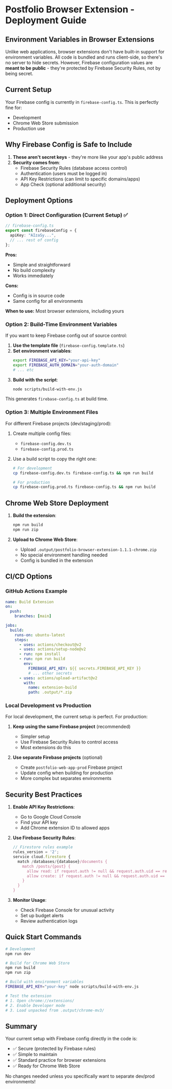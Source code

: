 # Postfolio Browser Extension - Deployment Guide

## Environment Variables in Browser Extensions

Unlike web applications, browser extensions don't have built-in support for environment variables. All code is bundled and runs client-side, so there's no server to hide secrets. However, Firebase configuration values are **meant to be public** - they're protected by Firebase Security Rules, not by being secret.

## Current Setup

Your Firebase config is currently in `firebase-config.ts`. This is perfectly fine for:
- Development
- Chrome Web Store submission
- Production use

## Why Firebase Config is Safe to Include

1. **These aren't secret keys** - they're more like your app's public address
2. **Security comes from**:
   - Firebase Security Rules (database access control)
   - Authentication (users must be logged in)
   - API Key Restrictions (can limit to specific domains/apps)
   - App Check (optional additional security)

## Deployment Options

### Option 1: Direct Configuration (Current Setup) ✅
```typescript
// firebase-config.ts
export const firebaseConfig = {
  apiKey: "AIzaSy...",
  // ... rest of config
};
```

**Pros:**
- Simple and straightforward
- No build complexity
- Works immediately

**Cons:**
- Config is in source code
- Same config for all environments

**When to use:** Most browser extensions, including yours

### Option 2: Build-Time Environment Variables

If you want to keep Firebase config out of source control:

1. **Use the template file** (`firebase-config.template.ts`)
2. **Set environment variables**:
   ```bash
   export FIREBASE_API_KEY="your-api-key"
   export FIREBASE_AUTH_DOMAIN="your-auth-domain"
   # ... etc
   ```
3. **Build with the script**:
   ```bash
   node scripts/build-with-env.js
   ```

This generates `firebase-config.ts` at build time.

### Option 3: Multiple Environment Files

For different Firebase projects (dev/staging/prod):

1. Create multiple config files:
   - `firebase-config.dev.ts`
   - `firebase-config.prod.ts`

2. Use a build script to copy the right one:
   ```bash
   # For development
   cp firebase-config.dev.ts firebase-config.ts && npm run build
   
   # For production
   cp firebase-config.prod.ts firebase-config.ts && npm run build
   ```

## Chrome Web Store Deployment

1. **Build the extension**:
   ```bash
   npm run build
   npm run zip
   ```

2. **Upload to Chrome Web Store**:
   - Upload `.output/postfolio-browser-extension-1.1.1-chrome.zip`
   - No special environment handling needed
   - Config is bundled in the extension

## CI/CD Options

### GitHub Actions Example
```yaml
name: Build Extension
on:
  push:
    branches: [main]

jobs:
  build:
    runs-on: ubuntu-latest
    steps:
      - uses: actions/checkout@v2
      - uses: actions/setup-node@v2
      - run: npm install
      - run: npm run build
        env:
          FIREBASE_API_KEY: ${{ secrets.FIREBASE_API_KEY }}
          # ... other secrets
      - uses: actions/upload-artifact@v2
        with:
          name: extension-build
          path: .output/*.zip
```

### Local Development vs Production

For local development, the current setup is perfect. For production:

1. **Keep using the same Firebase project** (recommended)
   - Simpler setup
   - Use Firebase Security Rules to control access
   - Most extensions do this

2. **Use separate Firebase projects** (optional)
   - Create `postfolio-web-app-prod` Firebase project
   - Update config when building for production
   - More complex but separates environments

## Security Best Practices

1. **Enable API Key Restrictions**:
   - Go to Google Cloud Console
   - Find your API key
   - Add Chrome extension ID to allowed apps

2. **Use Firebase Security Rules**:
   ```javascript
   // Firestore rules example
   rules_version = '2';
   service cloud.firestore {
     match /databases/{database}/documents {
       match /posts/{post} {
         allow read: if request.auth != null && request.auth.uid == resource.data.userId;
         allow create: if request.auth != null && request.auth.uid == request.resource.data.userId;
       }
     }
   }
   ```

3. **Monitor Usage**:
   - Check Firebase Console for unusual activity
   - Set up budget alerts
   - Review authentication logs

## Quick Start Commands

```bash
# Development
npm run dev

# Build for Chrome Web Store
npm run build
npm run zip

# Build with environment variables
FIREBASE_API_KEY="your-key" node scripts/build-with-env.js

# Test the extension
# 1. Open chrome://extensions/
# 2. Enable Developer mode
# 3. Load unpacked from .output/chrome-mv3/
```

## Summary

Your current setup with Firebase config directly in the code is:
- ✅ Secure (protected by Firebase rules)
- ✅ Simple to maintain
- ✅ Standard practice for browser extensions
- ✅ Ready for Chrome Web Store

No changes needed unless you specifically want to separate dev/prod environments! 